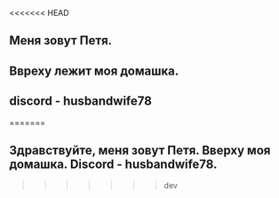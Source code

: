 <<<<<<< HEAD
## Меня зовут Петя. 
## Ввреху лежит моя домашка.
## discord - husbandwife78
=======
## Здравствуйте, меня зовут Петя. Вверху моя домашка. Discord - husbandwife78.
>>>>>>> dev
